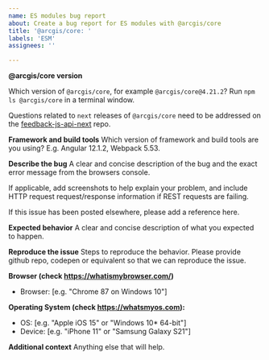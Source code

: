 ```yaml
---
name: ES modules bug report
about: Create a bug report for ES modules with @arcgis/core
title: '@arcgis/core: '
labels: 'ESM'
assignees: ''

---
```


<!--
STEP 1: Are you in the right place?

- Are you using a local build of @arcgis/core ES modules? 

- Have you already searched [open](https://github.com/Esri/jsapi-resources/issues) and [closed](https://github.com/Esri/jsapi-resources/issues?q=is%3Aissue+is%3Aclosed) issues on this repo? 

- Have you tried to reproduce the bug in a vanilla JS app using the CDN? This helps isolate the issue from any potential framework or bundler interference. See the ESM CDN sample in this repo for an example. You can also use the AMD CDN since the AMD and ESM builds have the same functionality.

If you answered yes, then you're in the right place, please delete this comment and file an issue right here!
-->

**@arcgis/core version**

Which version of `@arcgis/core`, for example `@arcgis/core@4.21.2`? Run `npm ls @arcgis/core` in a terminal window. 

Questions related to `next` releases of `@arcgis/core` need to be addressed on the [feedback-js-api-next](https://github.com/Esri/feedback-js-api-next) repo. 

**Framework and build tools** 
Which version of framework and build tools are you using? E.g. Angular 12.1.2, Webpack 5.53. 

**Describe the bug**
A clear and concise description of the bug and the exact error message from the browsers console. 

If applicable, add screenshots to help explain your problem, and include HTTP request request/response information if REST requests are failing. 

If this issue has been posted elsewhere, please add a reference here.

**Expected behavior**
A clear and concise description of what you expected to happen.

**Reproduce the issue**
Steps to reproduce the behavior. Please provide github repo, codepen or equivalent so that we can reproduce the issue.

**Browser (check https://whatismybrowser.com/)** 
 - Browser: [e.g. "Chrome 87 on Windows 10"]
 
**Operating System (check https://whatsmyos.com):**
 - OS: [e.g. "Apple iOS 15" or "Windows 10* 64-bit"]
 - Device: [e.g. "iPhone 11" or "Samsung Galaxy S21"]

**Additional context**
Anything else that will help.